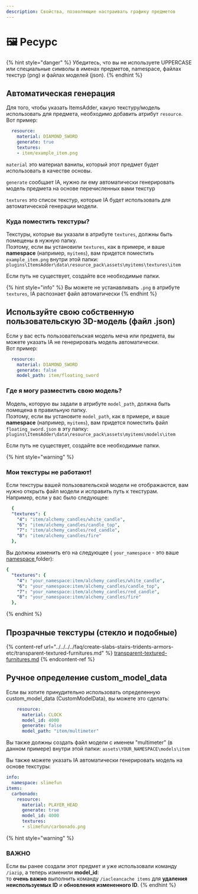 ```yaml
---
description: Свойства, позволяющие настраивать графику предметов
---
```


# 🖼 Ресурс

{% hint style="danger" %}
Убедитесь, что вы не используете UPPERCASE или специальные символы в именах предметов, namespace, файлах текстур (png) и файлах моделей (json).
{% endhint %}

## Автоматическая генерация

Для того, чтобы указать ItemsAdder, какую текстуру/модель использовать для предмета, необходимо добавить атрибут `resource`.\
Вот пример:

```yaml
  resource:
    material: DIAMOND_SWORD
    generate: true
    textures:
    - item/example_item.png
```

`material` это материал ванилы, который этот предмет будет использовать в качестве основы.

`generate` сообщает IA, нужно ли ему автоматически генерировать модель предмета на основе перечисленных вами текстур

`textures` это список текстур, которые IA будет использовать для автоматической генерации модели.

### Куда поместить текстуры?

Текстуры, которые вы указали в атрибуте `textures`, должны быть помещены в нужную папку.\
Поэтому, если вы установили `textures`, как в примере, и ваше **namespace** (например, `myitems`), вам придется поместить `example_item.png` внутри этой папки: `plugins\ItemsAdder\data\resource_pack\assets\myitems\textures\item`

Если путь не существует, создайте все необходимые папки.

{% hint style="info" %}
Вы можете не устанавливать `.png` в атрибуте `textures`, IA распознает файл автоматически
{% endhint %}

## Используйте свою собственную пользовательскую 3D-модель (файл .json)

Если у вас есть пользовательская модель меча или предмета, вы можете указать IA не генерировать модель автоматически.\
Вот пример:

```yaml
  resource:
    material: DIAMOND_SWORD
    generate: false
    model_path: item/floating_sword

```

### Где я могу разместить свою модель?

Модель, которую вы задали в атрибуте `model_path`, должна быть помещена в правильную папку.\
Поэтому, если вы установите `model_path`, как в примере, и ваше **namespace** (например, `myitems`), вам придется поместить файл `floating_sword.json` в эту папку: `plugins\ItemsAdder\data\resource_pack\assets\myitems\models\item`

Если путь не существует, создайте все необходимые папки.

{% hint style="warning" %}
### Мои текстуры не работают!

Если текстуры вашей пользовательской модели не отображаются, вам нужно открыть файл модели и исправить путь к текстурам.\
Например, если у вас было следующее:

```yaml
  {
  "textures": {
    "4": "item/alchemy_candles/white_candle",
    "6": "item/alchemy_candles/candle_top",
    "7": "item/alchemy_candles/red_candle",
    "8": "item/alchemy_candles/fire"
  },
```

Вы должны изменить его на следующее ( `your_namespace` - это ваше [namespace ](../../basic-concepts/namespace/)folder):

```yaml
{
  "textures": {
    "4": "your_namespace:item/alchemy_candles/white_candle",
    "6": "your_namespace:item/alchemy_candles/candle_top",
    "7": "your_namespace:item/alchemy_candles/red_candle",
    "8": "your_namespace:item/alchemy_candles/fire"
  },
```
{% endhint %}

## Прозрачные текстуры (стекло и подобные)

{% content-ref url="../../../../faq/create-slabs-stairs-tridents-armors-etc/transparent-textured-furnitures.md" %}
[transparent-textured-furnitures.md](../../../../faq/create-slabs-stairs-tridents-armors-etc/transparent-textured-furnitures.md)
{% endcontent-ref %}

## Ручное определение custom\_model\_data

Если вы хотите принудительно использовать определенную custom\_model\_data (CustomModelData), вы можете это сделать:

```yaml
    resource:
      material: CLOCK
      model_id: 4000
      generate: false
      model_path: "item/multimeter"
```

Вы также должны создать файл модели с именем "multimeter" (в данном примере) внутри этой папки: `assets\YOUR_NAMESPACE\models\item`

Вы также можете указать IA автоматически генерировать модель на основе текстуры:

```yaml
info:
  namespace: slimefun
items:
  carbonado:
    resource:
      material: PLAYER_HEAD
      generate: true
      model_id: 4000
      textures:
      - slimefun/carbonado.png
```

{% hint style="warning" %}
### ВАЖНО

Если вы ранее создали этот предмет и уже использовали команду `/iazip`, а теперь изменили **model\_id**:\
то **очень важно** выполнить команду `/iacleancache items` для **удаления неиспользуемых ID** и **обновления** **измененного ID**.
{% endhint %}

